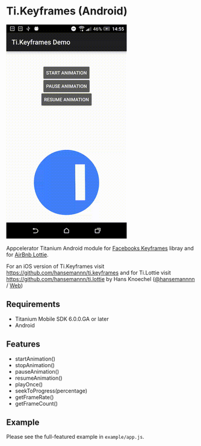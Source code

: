 # Ti.Keyframes (Android)

![gif](keyframes.gif)

Appcelerator Titanium Android module for [Facebooks Keyframes](https://github.com/facebookincubator/Keyframes) libray and for [AirBnb Lottie](https://github.com/airbnb/lottie-android). 

For an iOS version of Ti.Keyframes visit https://github.com/hansemannn/ti.keyframes and for Ti.Lottie visit https://github.com/hansemannn/ti.lottie by Hans Knoechel ([@hansemannnn](https://twitter.com/hansemannnn) / [Web](http://hans-knoechel.de))

## Requirements
- Titanium Mobile SDK 6.0.0.GA or later
- Android

## Features
- startAnimation()
- stopAnimation()
- pauseAnimation()
- resumeAnimation()
- playOnce()
- seekToProgress(percentage)
- getFrameRate()
- getFrameCount()

## Example
Please see the full-featured example in `example/app.js`.
